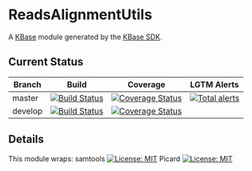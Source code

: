 # ReadsAlignmentUtils
A [KBase](https://kbase.us) module generated by the [KBase SDK](https://github.com/kbase/kb_sdk).

## Current Status

| Branch  | Build                                                              | Coverage                                                                         | LGTM Alerts                                                     |
| ------- | ------------------------------------------------------------------ | -------------------------------------------------------------------------------- | --------------------------------------------------------------- |
| master  | [![Build Status](https://travis-ci.org/kbaseapps/ReadsAlignmentUtils.svg?branch=master)](https://travis-ci.org/kbaseapps/ReadsAlignmentUtils)  | [![Coverage Status](https://coveralls.io/repos/github/kbaseapps/ReadsAlignmentUtils/badge.svg?branch=master)](https://coveralls.io/github/kbaseapps/ReadsAlignmentUtils?branch=master)  | [![Total alerts](https://img.shields.io/lgtm/alerts/g/kbaseapps/ReadsAlignmentUtils.svg?logo=lgtm&logoWidth=18)](https://lgtm.com/projects/g/kbaseapps/ReadsAlignmentUtils/alerts/)  |
| develop  | [![Build Status](https://travis-ci.org/kbaseapps/ReadsAlignmentUtils.svg?branch=develop)](https://travis-ci.org/kbaseapps/ReadsAlignmentUtils)  | [![Coverage Status](https://coveralls.io/repos/github/kbaseapps/ReadsAlignmentUtils/badge.svg?branch=develop)](https://coveralls.io/github/kbaseapps/ReadsAlignmentUtils?branch=develop)  |  |

## Details
This module wraps:
samtools [![License: MIT](https://img.shields.io/badge/License-MIT-yellow.svg)](https://github.com/samtools/samtools/blob/develop/LICENSE)
Picard [![License: MIT](https://img.shields.io/badge/License-MIT-yellow.svg)](https://github.com/broadinstitute/picard/blob/master/LICENSE.txt)

